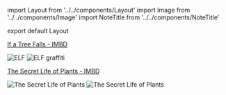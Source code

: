 import Layout from '../../components/Layout'
import Image from '../../components/Image'
import NoteTitle from '../../components/NoteTitle'

export default Layout

<NoteTitle date="2012-05-06" title="If a Tree Falls & the Secret Lives of Plants" />

[If a Tree Falls - IMBD](http://www.imdb.com/title/tt1787725/)

<Image src="/elf.jpg" alt="ELF" />
<Image src="/elf-graffiti.jpg" alt="ELF graffiti" />

[The Secret Life of Plants - IMBD](http://www.imdb.com/title/tt0078217/)

<Image src="/the-secret-life-of-plants-1.jpg" alt="The Secret Life of Plants" />
<Image src="/the-secret-life-of-plants-2.jpg" alt="The Secret Life of Plants" />
